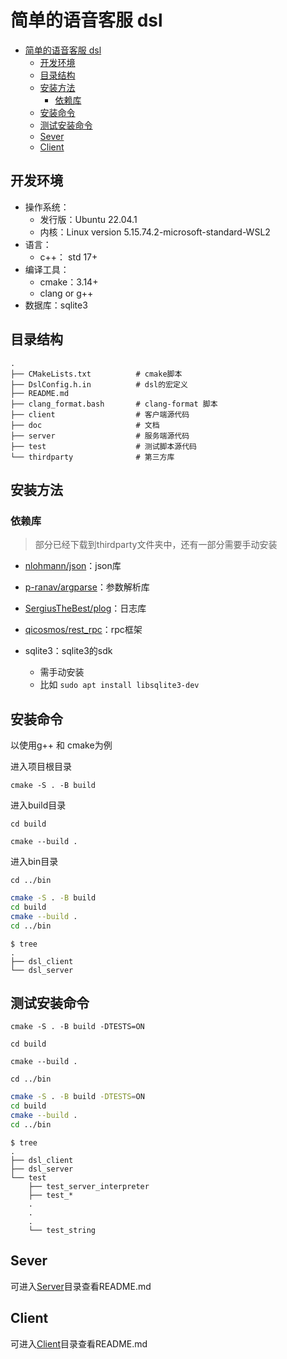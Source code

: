 # 简单的语音客服 dsl

<!--ts-->
* [简单的语音客服 dsl](#简单的语音客服-dsl)
   * [开发环境](#开发环境)
   * [目录结构](#目录结构)
   * [安装方法](#安装方法)
      * [依赖库](#依赖库)
   * [安装命令](#安装命令)
   * [测试安装命令](#测试安装命令)
   * [Sever](#sever)
   * [Client](#client)

<!-- Created by https://github.com/ekalinin/github-markdown-toc -->
<!-- Added by: chocoie, at: Sun Nov 27 12:53:17 CST 2022 -->

<!--te-->

## 开发环境

- 操作系统：
  - 发行版：Ubuntu 22.04.1
  - 内核：Linux version 5.15.74.2-microsoft-standard-WSL2
- 语言：
  - c++： std 17+
- 编译工具：
  - cmake：3.14+
  - clang or g++
- 数据库：sqlite3

## 目录结构

```text
.
├── CMakeLists.txt			# cmake脚本
├── DslConfig.h.in			# dsl的宏定义
├── README.md				
├── clang_format.bash		# clang-format 脚本
├── client					# 客户端源代码
├── doc						# 文档
├── server					# 服务端源代码
├── test					# 测试脚本源代码
└── thirdparty				# 第三方库
```

## 安装方法

### 依赖库

> 部分已经下载到thirdparty文件夹中，还有一部分需要手动安装

- [nlohmann/json](https://github.com/nlohmann/json)：json库

- [p-ranav/argparse](https://github.com/p-ranav/argparse)：参数解析库
- [SergiusTheBest/plog](https://github.com/SergiusTheBest/plog)：日志库
- [qicosmos/rest_rpc](https://github.com/qicosmos/rest_rpc)：rpc框架

- sqlite3：sqlite3的sdk
  - 需手动安装
  - 比如	`sudo apt install libsqlite3-dev`

## 安装命令

以使用g++ 和 cmake为例

进入项目根目录

`cmake -S . -B build`

进入build目录

`cd build`

`cmake --build .`

进入bin目录

`cd ../bin`

```bash
cmake -S . -B build
cd build
cmake --build .
cd ../bin
```

```text
$ tree
.
├── dsl_client
└── dsl_server
```

## 测试安装命令

`cmake -S . -B build -DTESTS=ON`

`cd build`

`cmake --build .`

`cd ../bin`

```bash
cmake -S . -B build -DTESTS=ON
cd build
cmake --build .
cd ../bin
```

```text
$ tree
.
├── dsl_client
├── dsl_server
└── test
    ├── test_server_interpreter
    ├── test_*
    .
    .
    .
    └── test_string
```

## Sever

可进入[Server](https://github.com/ChocoLZS/voice-bot-dsl/tree/main/server)目录查看README.md

## Client

可进入[Client](https://github.com/ChocoLZS/voice-bot-dsl/tree/main/client)目录查看README.md
